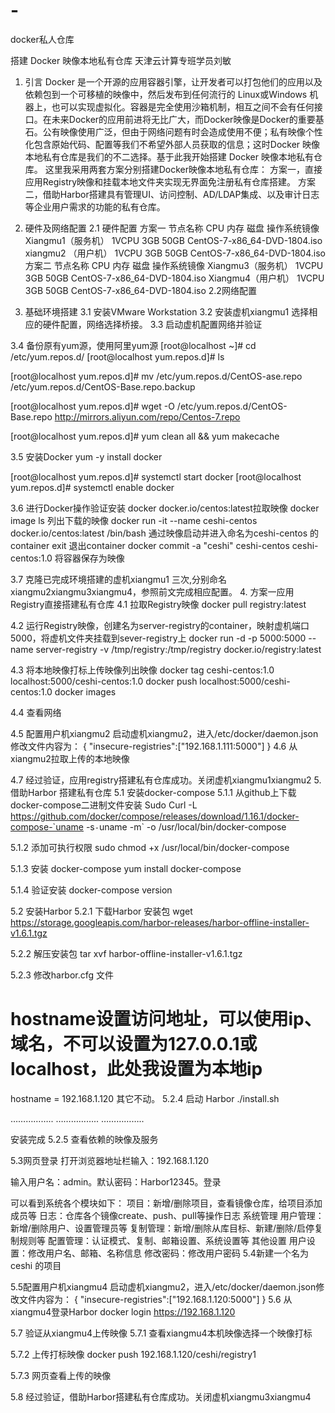 # -
docker私人仓库

搭建 Docker 映像本地私有仓库
天津云计算专班学员刘敏
1.	引言
Docker 是一个开源的应用容器引擎，让开发者可以打包他们的应用以及依赖包到一个可移植的映像中，然后发布到任何流行的 Linux或Windows 机器上，也可以实现虚拟化。容器是完全使用沙箱机制，相互之间不会有任何接口。在未来Docker的应用前进将无比广大，而Docker映像是Docker的重要基石。公有映像使用广泛，但由于网络问题有时会造成使用不便；私有映像个性化包含原始代码、配置等我们不希望外部人员获取的信息；这时Docker 映像本地私有仓库是我们的不二选择。基于此我开始搭建 Docker 映像本地私有仓库。
这里我采用两套方案分别搭建Docker映像本地私有仓库：
方案一，直接应用Registry映像和挂载本地文件夹实现无界面免注册私有仓库搭建。
方案二，借助Harbor搭建具有管理UI、访问控制、AD/LDAP集成、以及审计日志等企业用户需求的功能的私有仓库。
2.	硬件及网络配置
2.1 硬件配置
方案一
节点名称	CPU	内存	磁盘	操作系统镜像
Xiangmu1（服务机）	1VCPU	3GB	50GB	CentOS-7-x86_64-DVD-1804.iso
xiangmu2
（用户机）	1VCPU	3GB	50GB	CentOS-7-x86_64-DVD-1804.iso
方案二
节点名称	CPU	内存	磁盘	操作系统镜像
Xiangmu3（服务机）	1VCPU	3GB	50GB	CentOS-7-x86_64-DVD-1804.iso
Xiangmu4（用户机）	1VCPU	3GB	50GB	CentOS-7-x86_64-DVD-1804.iso
2.2网络配置
 
3.	基础环境搭建
3.1	安装VMware Workstation
3.2	安装虚机xiangmu1
选择相应的硬件配置，网络选择桥接。
3.3	启动虚机配置网络并验证
 
 
 
 
3.4	备份原有yum源，使用阿里yum源
[root@localhost ~]# cd /etc/yum.repos.d/
[root@localhost yum.repos.d]# ls
 
[root@localhost yum.repos.d]# mv /etc/yum.repos.d/CentOS-ase.repo /etc/yum.repos.d/CentOS-Base.repo.backup
 
[root@localhost yum.repos.d]# wget -O /etc/yum.repos.d/CentOS-Base.repo http://mirrors.aliyun.com/repo/Centos-7.repo
   
[root@localhost yum.repos.d]# yum clean all && yum makecache
 
3.5	安装Docker
yum -y install docker
 
[root@localhost yum.repos.d]# systemctl start docker
[root@localhost yum.repos.d]# systemctl enable docker
 
3.6	进行Docker操作验证安装
docker docker.io/centos:latest拉取映像
docker image ls 列出下载的映像
docker run -it --name ceshi-centos docker.io/centos:latest /bin/bash 通过映像启动并进入命名为ceshi-centos 的container
exit  退出container
docker commit -a "ceshi" ceshi-centos ceshi-centos:1.0 将容器保存为映像
 
3.7 克隆已完成环境搭建的虚机xiangmu1 三次,分别命名xiangmu2xiangmu3xiangmu4，参照前文完成相应配置。
4.	方案一应用Registry直接搭建私有仓库
4.1	拉取Registry映像
docker pull registry:latest
 
4.2	运行Registry映像，创建名为server-registry的container，映射虚机端口5000，将虚机文件夹挂载到sever-registry上
docker run -d -p 5000:5000 --name server-registry -v /tmp/registry:/tmp/registry docker.io/registry:latest
 
4.3	将本地映像打标上传映像列出映像
docker tag ceshi-centos:1.0 localhost:5000/ceshi-centos:1.0
docker push localhost:5000/ceshi-centos:1.0
docker images
 
4.4	查看网络
 
4.5	配置用户机xiangmu2
启动虚机xiangmu2，进入/etc/docker/daemon.json修改文件内容为：
{ "insecure-registries":["192.168.1.111:5000"] }
4.6	从xiangmu2拉取上传的本地映像
 
4.7	经过验证，应用registry搭建私有仓库成功。关闭虚机xiangmu1xiangmu2
5.	借助Harbor 搭建私有仓库
5.1	安装docker-compose
5.1.1	从github上下载docker-compose二进制文件安装
Sudo Curl -L https://github.com/docker/compose/releases/download/1.16.1/docker-compose-`uname -s`-`uname -m` -o /usr/local/bin/docker-compose
 
5.1.2	添加可执行权限
sudo chmod +x /usr/local/bin/docker-compose
 
5.1.3	安装 docker-compose
yum install docker-compose
 
 
5.1.4	验证安装
docker-compose version
 
5.2	安装Harbor
5.2.1	下载Harbor 安装包
wget https://storage.googleapis.com/harbor-releases/harbor-offline-installer-v1.6.1.tgz
 
5.2.2	解压安装包
tar xvf harbor-offline-installer-v1.6.1.tgz
 
5.2.3	修改harbor.cfg 文件
# hostname设置访问地址，可以使用ip、域名，不可以设置为127.0.0.1或localhost，此处我设置为本地ip

hostname = 192.168.1.120
其它不动。
5.2.4	启动 Harbor
./install.sh
 
……………..
……………..
……………..
 
安装完成
5.2.5	查看依赖的映像及服务
 
 
5.3网页登录
打开浏览器地址栏输入：192.168.1.120
 
输入用户名：admin。默认密码：Harbor12345。登录
 
可以看到系统各个模块如下：
项目：新增/删除项目，查看镜像仓库，给项目添加成员等
日志：仓库各个镜像create、push、pull等操作日志
系统管理
用户管理：新增/删除用户、设置管理员等
复制管理：新增/删除从库目标、新建/删除/启停复制规则等
配置管理：认证模式、复制、邮箱设置、系统设置等
其他设置
用户设置：修改用户名、邮箱、名称信息
修改密码：修改用户密码
5.4新建一个名为ceshi 的项目
 
 
5.5配置用户机xiangmu4
启动虚机xiangmu2，进入/etc/docker/daemon.json修改文件内容为：
{ "insecure-registries":["192.168.1.120:5000"] }
5.6 从xiangmu4登录Harbor
docker login https://192.168.1.120
 
5.7 验证从xiangmu4上传映像
5.7.1 查看xiangmu4本机映像选择一个映像打标
      
5.7.2 上传打标映像
     docker push 192.168.1.120/ceshi/registry1
   
5.7.3 网页查看上传的映像
 
 
5.8 经过验证，借助Harbor搭建私有仓库成功。关闭虚机xiangmu3xiangmu4
